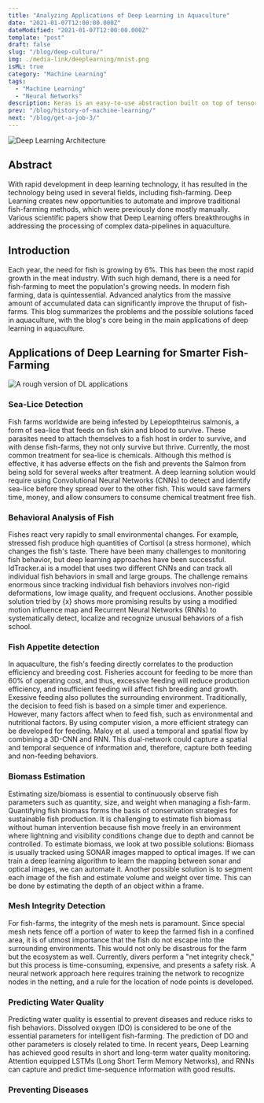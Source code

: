 ```yaml
---
title: "Analyzing Applications of Deep Learning in Aquaculture"
date: "2021-01-07T12:00:00.000Z"
dateModified: "2021-01-07T12:00:00.000Z"
template: "post"
draft: false
slug: "/blog/deep-culture/"
img: ./media-link/deeplearning/mnist.png
isML: true
category: "Machine Learning"
tags:
  - "Machine Learning"
  - "Neural Networks"
description: Keras is an easy-to-use abstraction built on top of tensorflow. Let's use Keras to build our first "hello world" of Machine Learning - The Digit Classifier
prev: "/blog/history-of-machine-learning/"
next: "/blog/get-a-job-3/"
---
```


![Deep Learning Architecture](./media-link/deeplearning/tidal_desktop.gif)

## Abstract

With rapid development in deep learning technology, it has resulted in the technology being used in several fields, including fish-farming. Deep Learning creates new opportunities to automate and improve traditional fish-farming methods, which were previously done mostly manually. Various scientific papers show that Deep Learning offers breakthroughs in addressing the processing of complex data-pipelines in aquaculture.


## Introduction
Each year, the need for fish is growing by 6%. This has been the most rapid growth in the meat industry. With such high demand, there is a need for fish-farming to meet the population's growing needs. In modern fish farming, data is quintessential. Advanced analytics from the massive amount of accumulated data can significantly improve the thruput of fish-farms. This blog summarizes the problems and the possible solutions faced in aquaculture, with the blog's core being in the main applications of deep learning in aquaculture.

## Applications of Deep Learning for Smarter Fish-Farming
![A rough version of DL applications](./media-link/deeplearning/fishFarm1-4.jpg)

### Sea-Lice Detection 
Fish farms worldwide are being infested by Lepeiopthteirus salmonis, a form of sea-lice that feeds on fish skin and blood to survive. These parasites need to attach themselves to a fish host in order to survive, and with dense fish-farms, they not only survive but thrive. Currently, the most common treatment for sea-lice is chemicals. Although this method is effective, it has adverse effects on the fish and prevents the Salmon from being sold for several weeks after treatment. A deep learning solution would require using Convolutional Neural Networks (CNNs) to detect and identify sea-lice before they spread over to the other fish. This would save farmers time, money, and allow consumers to consume chemical treatment free fish.

### Behavioral Analysis of Fish 
Fishes react very rapidly to small environmental changes. For example, stressed fish produce high quantities of Cortisol (a stress hormone), which changes the fish's taste. There have been many challenges to monitoring fish behavior, but deep learning approaches have been successful. IdTracker.ai is a model that uses two different CNNs and can track all individual fish behaviors in small and large groups. The challenge remains enormous since tracking individual fish behaviors involves non-rigid deformations, low image quality, and frequent occlusions. Another possible solution tried by {x} shows more promising results by using a modified motion influence map and Recurrent Neural Networks (RNNs) to systematically detect, localize and recognize unusual behaviors of a fish school.

### Fish Appetite detection
In aquaculture, the fish's feeding directly correlates to the production efficiency and breeding cost. Fisheries account for feeding to be more than 60% of operating cost, and thus, excessive feeding will reduce production efficiency, and insufficient feeding will affect fish breeding and growth. Exessive feeding also pollutes the surrounding environment. Traditionally, the decision to feed fish is based on a simple timer and experience. However, many factors affect when to feed fish, such as environmental and nutritional factors. By using computer vision, a more efficient strategy can be developed for feeding. Maloy et al. used a temporal and spatial flow by combining a 3D-CNN and RNN. This dual-network could capture a spatial and temporal sequence of information and, therefore, capture both feeding and non-feeding behaviors.

### Biomass Estimation
Estimating size/biomass is essential to continuously observe fish parameters such as quantity, size, and weight when managing a fish-farm. Quantifying fish biomass forms the basis of conservation strategies for sustainable fish production. It is challenging to estimate fish biomass without human intervention because fish move freely in an environment where lightning and visibility conditions change due to depth and cannot be controlled. To estimate biomass, we look at two possible solutions: Biomass is usually tracked using SONAR images mapped to optical images. If we can train a deep learning algorithm to learn the mapping between sonar and optical images, we can automate it. Another possible solution is to segment each image of the fish and estimate volume and weight over time. This can be done by estimating the depth of an object within a frame.

### Mesh Integrity Detection
For fish-farms, the integrity of the mesh nets is paramount. Since special mesh nets fence off a portion of water to keep the farmed fish in a confined area, it is of utmost importance that the fish do not escape into the surrounding environments. This would not only be disastrous for the farm but the ecosystem as well. Currently, divers perform a "net integrity check," but this process is time-consuming, expensive, and presents a safety risk. A neural network approach here requires training the network to recognize nodes in the netting, and a rule for the location of node points is developed.

### Predicting Water Quality
Predicting water quality is essential to prevent diseases and reduce risks to fish behaviors. Dissolved oxygen (DO) is considered to be one of the essential parameters for intelligent fish-farming. The prediction of DO and other parameters is closely related to time. In recent years, Deep Learning has achieved good results in short and long-term water quality monitoring. Attention equipped LSTMs (Long Short Term Memory Networks), and RNNs can capture and predict time-sequence information with good results.

### Preventing Diseases